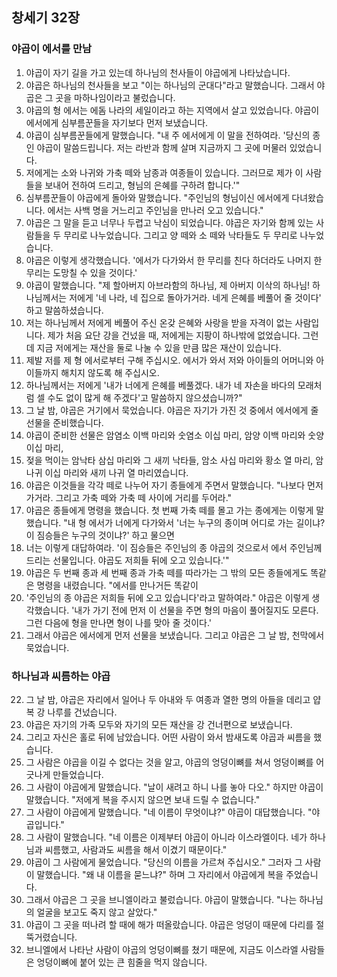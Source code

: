 ## 창세기 32장

### 야곱이 에서를 만남
1. 야곱이 자기 길을 가고 있는데 하나님의 천사들이 야곱에게 나타났습니다.
2. 야곱은 하나님의 천사들을 보고 "이는 하나님의 군대다"라고 말했습니다. 그래서 야곱은 그 곳을 마하나임이라고 불렀습니다.
3. 야곱의 형 에서는 에돔 나라의 세일이라고 하는 지역에서 살고 있었습니다. 야곱이 에서에게 심부름꾼들을 자기보다 먼저 보냈습니다.
4. 야곱이 심부름꾼들에게 말했습니다. "내 주 에서에게 이 말을 전하여라. '당신의 종인 야곱이 말씀드립니다. 저는 라반과 함께 살며 지금까지 그 곳에 머물러 있었습니다.
5. 저에게는 소와 나귀와 가축 떼와 남종과 여종들이 있습니다. 그러므로 제가 이 사람들을 보내어 전하여 드리고, 형님의 은혜를 구하려 합니다.'"
6. 심부름꾼들이 야곱에게 돌아와 말했습니다. "주인님의 형님이신 에서에게 다녀왔습니다. 에서는 사백 명을 거느리고 주인님을 만나러 오고 있습니다."
7. 야곱은 그 말을 듣고 너무나 두렵고 낙심이 되었습니다. 야곱은 자기와 함께 있는 사람들을 두 무리로 나누었습니다. 그리고 양 떼와 소 떼와 낙타들도 두 무리로 나누었습니다.
8. 야곱은 이렇게 생각했습니다. '에서가 다가와서 한 무리를 친다 하더라도 나머지 한 무리는 도망칠 수 있을 것이다.'
9. 야곱이 말했습니다. "제 할아버지 아브라함의 하나님, 제 아버지 이삭의 하나님! 하나님께서는 저에게 '네 나라, 네 집으로 돌아가거라. 네게 은혜를 베풀어 줄 것이다' 하고 말씀하셨습니다.
10. 저는 하나님께서 저에게 베풀어 주신 온갖 은혜와 사랑을 받을 자격이 없는 사람입니다. 제가 처음 요단 강을 건넜을 때, 저에게는 지팡이 하나밖에 없었습니다. 그런데 지금 저에게는 재산을 둘로 나눌 수 있을 만큼 많은 재산이 있습니다.
11. 제발 저를 제 형 에서로부터 구해 주십시오. 에서가 와서 저와 아이들의 어머니와 아이들까지 해치지 않도록 해 주십시오.
12. 하나님께서는 저에게 '내가 너에게 은혜를 베풀겠다. 내가 네 자손을 바다의 모래처럼 셀 수도 없이 많게 해 주겠다'고 말씀하지 않으셨습니까?"
13. 그 날 밤, 야곱은 거기에서 묵었습니다. 야곱은 자기가 가진 것 중에서 에서에게 줄 선물을 준비했습니다.
14. 야곱이 준비한 선물은 암염소 이백 마리와 숫염소 이십 마리, 암양 이백 마리와 숫양 이십 마리,
15. 젖을 먹이는 암낙타 삼십 마리와 그 새끼 낙타들, 암소 사십 마리와 황소 열 마리, 암나귀 이십 마리와 새끼 나귀 열 마리였습니다.
16. 야곱은 이것들을 각각 떼로 나누어 자기 종들에게 주면서 말했습니다. "나보다 먼저 가거라. 그리고 가축 떼와 가축 떼 사이에 거리를 두어라."
17. 야곱은 종들에게 명령을 했습니다. 첫 번째 가축 떼를 몰고 가는 종에게는 이렇게 말했습니다. "내 형 에서가 너에게 다가와서 '너는 누구의 종이며 어디로 가는 길이냐? 이 짐승들은 누구의 것이냐?' 하고 물으면
18. 너는 이렇게 대답하여라. '이 짐승들은 주인님의 종 야곱의 것으로서 에서 주인님께 드리는 선물입니다. 야곱도 저희들 뒤에 오고 있습니다.'"
19. 야곱은 두 번째 종과 세 번째 종과 가축 떼를 따라가는 그 밖의 모든 종들에게도 똑같은 명령을 내렸습니다. "에서를 만나거든 똑같이
20. '주인님의 종 야곱은 저희들 뒤에 오고 있습니다'라고 말하여라." 야곱은 이렇게 생각했습니다. '내가 가기 전에 먼저 이 선물을 주면 형의 마음이 풀어질지도 모른다. 그런 다음에 형을 만나면 형이 나를 맞아 줄 것이다.'
21. 그래서 야곱은 에서에게 먼저 선물을 보냈습니다. 그리고 야곱은 그 날 밤, 천막에서 묵었습니다.
### 하나님과 씨름하는 야곱
22. 그 날 밤, 야곱은 자리에서 일어나 두 아내와 두 여종과 열한 명의 아들을 데리고 얍복 강 나루를 건넜습니다.
23. 야곱은 자기의 가족 모두와 자기의 모든 재산을 강 건너편으로 보냈습니다.
24. 그리고 자신은 홀로 뒤에 남았습니다. 어떤 사람이 와서 밤새도록 야곱과 씨름을 했습니다.
25. 그 사람은 야곱을 이길 수 없다는 것을 알고, 야곱의 엉덩이뼈를 쳐서 엉덩이뼈를 어긋나게 만들었습니다.
26. 그 사람이 야곱에게 말했습니다. "날이 새려고 하니 나를 놓아 다오." 하지만 야곱이 말했습니다. "저에게 복을 주시지 않으면 보내 드릴 수 없습니다."
27. 그 사람이 야곱에게 말했습니다. "네 이름이 무엇이냐?" 야곱이 대답했습니다. "야곱입니다."
28. 그 사람이 말했습니다. "네 이름은 이제부터 야곱이 아니라 이스라엘이다. 네가 하나님과 씨름했고, 사람과도 씨름을 해서 이겼기 때문이다."
29. 야곱이 그 사람에게 물었습니다. "당신의 이름을 가르쳐 주십시오." 그러자 그 사람이 말했습니다. "왜 내 이름을 묻느냐?" 하며 그 자리에서 야곱에게 복을 주었습니다.
30. 그래서 야곱은 그 곳을 브니엘이라고 불렀습니다. 야곱이 말했습니다. "나는 하나님의 얼굴을 보고도 죽지 않고 살았다."
31. 야곱이 그 곳을 떠나려 할 때에 해가 떠올랐습니다. 야곱은 엉덩이 때문에 다리를 절뚝거렸습니다.
32. 브니엘에서 나타난 사람이 야곱의 엉덩이뼈를 쳤기 때문에, 지금도 이스라엘 사람들은 엉덩이뼈에 붙어 있는 큰 힘줄을 먹지 않습니다.